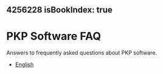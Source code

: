 4256228
isBookIndex: true
---

# PKP Software FAQ

Answers to frequently asked questions about PKP software.

* [English](en/)
